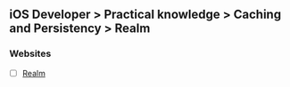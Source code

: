 ## iOS Developer > Practical knowledge > Caching and Persistency > Realm

### Websites
- [ ] [Realm](https://realm.io/docs/swift/latest)


